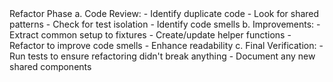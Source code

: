 <tdd-refactor-phase>
Refactor Phase
   a. Code Review:
      - Identify duplicate code
      - Look for shared patterns
      - Check for test isolation
      - Identify code smells 
   b. Improvements:
      - Extract common setup to fixtures
      - Create/update helper functions
      - Refactor to improve code smells
      - Enhance readability
   c. Final Verification:
      - Run tests to ensure refactoring didn't break anything
      - Document any new shared components
</tdd-refactor-phase>